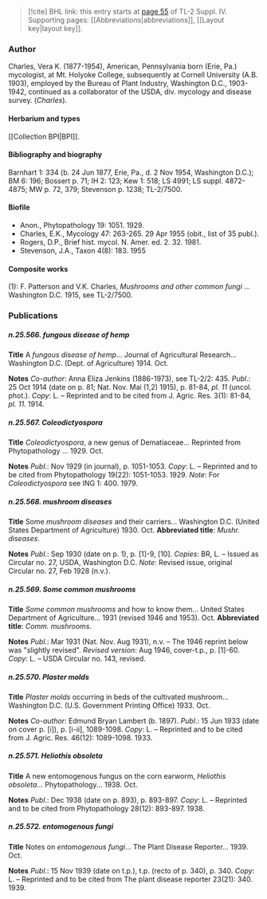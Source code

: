 > [!cite] BHL link: this entry starts at [page 55](https://www.biodiversitylibrary.org/item/103860#page/65/mode/1up) of TL-2 Suppl. IV.
> Supporting pages: [[Abbreviations|abbreviations]], [[Layout key|layout key]].

### Author

Charles, Vera K. (1877-1954), American, Pennsylvania born (Erie, Pa.) mycologist, at Mt. Holyoke College, subsequently at Cornell University (A.B. 1903), employed by the Bureau of Plant Industry, Washington D.C., 1903-1942, continued as a collaborator of the USDA, div. mycology and disease survey. (*Charles*).

#### Herbarium and types

[[Collection BPI|BPI]].

#### Bibliography and biography

Barnhart 1: 334 (b. 24 Jun 1877, Erie, Pa., d. 2 Nov 1954, Washington D.C.); BM 6: 196; Bossert p. 71; IH 2: 123; Kew 1: 518; LS 4991; LS suppl. 4872-4875; MW p. 72, 379; Stevenson p. 1238; TL-2/7500.

#### Biofile

- Anon., Phytopathology 19: 1051. 1929.
- Charles, E.K., Mycology 47: 263-265. 29 Apr 1955 (obit., list of 35 publ.).
- Rogers, D.P., Brief hist. mycol. N. Amer. ed. 2. 32. 1981.
- Stevenson, J.A., Taxon 4(8): 183. 1955

#### Composite works

(1): F. Patterson and V.K. Charles, *Mushrooms and other common fungi* ... Washington D.C. 1915, see TL-2/7500.

### Publications

##### n.25.566. fungous disease of hemp

**Title**
A *fungous disease of hemp*... Journal of Agricultural Research... Washington D.C. (Dept. of Agriculture) 1914. Oct.

**Notes**
*Co-author*: Anna Eliza Jenkins (1886-1973), see TL-2/2: 435.
*Publ*.: 25 Oct 1914 (date on p. 81; Nat. Nov. Mai (1,2) 1915), p. 81-84, *pl. 11* (uncol. phot.).
*Copy*: L. – Reprinted and to be cited from J. Agric. Res. 3(1): 81-84, *pl. 11.* 1914.

##### n.25.567. Coleodictyospora

**Title**
*Coleodictyospora*, a new genus of Dematiaceae... Reprinted from Phytopathology ... 1929. Oct.

**Notes**
*Publ*.: Nov 1929 (in journal), p. 1051-1053. *Copy*: L. – Reprinted and to be cited from Phytopathology 19(22): 1051-1053. 1929.
*Note*: For *Coleodictyospora* see ING 1: 400. 1979.

##### n.25.568. mushroom diseases

**Title**
Some *mushroom diseases* and their carriers... Washington D.C. (United States Department of Agriculture) 1930. Oct.
**Abbreviated title**: *Mushr. diseases*.

**Notes**
*Publ*.: Sep 1930 (date on p. 1), p. \[1\]-9, \[10\]. *Copies*: BR, L. – Issued as Circular no. 27, USDA, Washington D.C.
*Note*: Revised issue, original Circular no. 27, Feb 1928 (n.v.).

##### n.25.569. Some common mushrooms

**Title**
*Some common mushrooms* and how to know them... United States Department of Agriculture... 1931 (revised 1946 and 1953). Oct.
**Abbreviated title**: *Comm. mushrooms*.

**Notes**
*Publ*.: Mar 1931 (Nat. Nov. Aug 1931), n.v. – The 1946 reprint below was "slightly revised".
*Revised version*: Aug 1946, cover-t.p., p. \[1\]-60. *Copy*: L. – USDA Circular no. 143, revised.

##### n.25.570. Plaster molds

**Title**
*Plaster molds* occurring in beds of the cultivated mushroom... Washington D.C. (U.S. Government Printing Office) 1933. Oct.

**Notes**
*Co-author*: Edmund Bryan Lambert (b. 1897).
*Publ*.: 15 Jun 1933 (date on cover p. \[i\]), p. \[i-ii\], 1089-1098. *Copy*: L. – Reprinted and to be cited from J. Agric. Res. 46(12): 1089-1098. 1933.

##### n.25.571. Heliothis obsoleta

**Title**
A new entomogenous fungus on the corn earworm, *Heliothis obsoleta*... Phytopathology... 1938. Oct.

**Notes**
*Publ*.: Dec 1938 (date on p. 893), p. 893-897. *Copy*: L. – Reprinted and to be cited from Phytopathology 28(12): 893-897. 1938.

##### n.25.572. entomogenous fungi

**Title**
Notes on *entomogenous fungi*... The Plant Disease Reporter... 1939. Oct.

**Notes**
*Publ*.: 15 Nov 1939 (date on t.p.), t.p. (recto of p. 340), p. 340. *Copy*: L. – Reprinted and to be cited from The plant disease reporter 23(21): 340. 1939.

